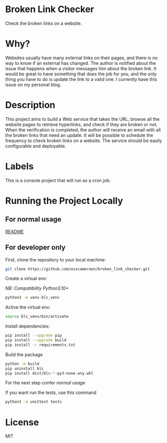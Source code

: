 # Broken Link Checker
Check the broken links on a website.

# Why?
Websites usually have many external links on their pages, and there is no way to know if an external has changed. The author is notified about the issue that happens when a visitor messages him about the broken link. It would be great to have something that does the job for you, and the only thing you have to do is update the link to a valid one. I currently have this issue on my personal blog.

# Description
This project aims to build a Web service that takes the URL, browse all the website pages to retrieve hyperlinks, and check if they are broken or not. When the verification is completed, the author will receive an email with all the broken links that need an update. It will be possible to schedule the frequency to check broken links on a website. The service should be easily configurable and deployable.

# Labels
This is a console project that will run as a cron job.

# Running the Project Locally

## For normal usage

[README](README-PYPI.md)

## For developer only

First, clone the repository to your local machine:
```bash
git clone https://github.com/osscameroon/broken_link_checker.git
```

Create a virtual env:

*NB: Compatibility Python3.10+*
```bash
python3 -m venv blc_venv
```

Active the virtual env:
```bash
source blc_venv/bin/activate
```

Install dependencies:
```bash
pip install --upgrade pip
pip install --upgrade build
pip install -r requirements.txt
```

Build the package
```bash
python -m build
pip uninstall blc
pip install dist/blc-*-py3-none-any.whl
```

For the next step confer *normal usage*

If you want run the tests, use this command
```bash
python3 -m unittest tests
```

# License
MIT
